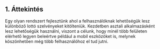 ## 1. Áttekintés

Egy olyan rendszert fejlesztünk ahol a felhasználóknak lehetőségük lesz különböző lottó szelvényeket kitölteniük. Kezdetben asztali alkalmazásként lesz lehetőségük használni, viszont a célunk, hogy minél több felületen elérhető legyen beleértve például a mobil eszközöket is, melynek köszönhetően még több felhasználóhoz el tud jutni. 
